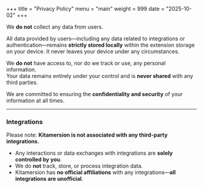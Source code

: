 +++
title = "Privacy Policy"
menu = "main"
weight = 999
date = "2025-10-02"
+++

We **do not** collect any data from users.

All data provided by users—including any data related to integrations or authentication—remains **strictly stored locally** within the extension storage on your device. It never leaves your device under any circumstances.

We **do not** have access to, nor do we track or use, any personal information.  
Your data remains entirely under your control and is **never shared** with any third parties.

We are committed to ensuring the **confidentiality and security** of your information at all times.

---

### Integrations

Please note: **Kitamersion is not associated with any third-party integrations.**

- Any interactions or data exchanges with integrations are **solely controlled by you**.
- We do **not** track, store, or process integration data.
- Kitamersion has **no official affiliations** with any integrations—**all integrations are unofficial**.
